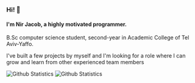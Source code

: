 ### Hi! 👋
#### I'm Nir Jacob, a highly motivated programmer.
B.Sc computer science student, second-year in Academic College of Tel Aviv-Yaffo.

I've built a few projects by myself and I'm looking for a role where I can grow and learn from other experienced team members

![Github Statistics](https://github.com/nirjacob/Github-stats/blob/master/generated/overview.svg)
![Github Statistics](https://github.com/nirjacob/Github-stats/blob/master/generated/languages.svg)
